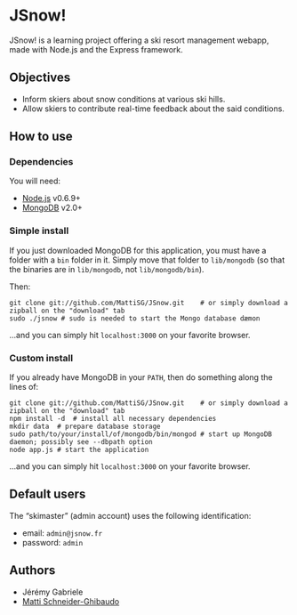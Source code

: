 JSnow!
======

JSnow! is a learning project offering a ski resort management webapp, made with Node.js and the Express framework.

Objectives
----------

- Inform skiers about snow conditions at various ski hills.
- Allow skiers to contribute real-time feedback about the said conditions.

How to use
----------

### Dependencies ###

You will need:

- [Node.js](http://nodejs.org) v0.6.9+
- [MongoDB](http://www.mongodb.org/downloads) v2.0+

### Simple install ###

If you just downloaded MongoDB for this application, you must have a folder with a `bin` folder in it. Simply move that folder to `lib/mongodb` (so that the binaries are in `lib/mongodb`, not `lib/mongodb/bin`).

Then:

    git clone git://github.com/MattiSG/JSnow.git	# or simply download a zipball on the "download" tab
    sudo ./jsnow # sudo is needed to start the Mongo database dæmon
    
…and you can simply hit `localhost:3000` on your favorite browser.

### Custom install ###

If you already have MongoDB in your `PATH`, then do something along the lines of:

    git clone git://github.com/MattiSG/JSnow.git	# or simply download a zipball on the "download" tab
    npm install -d	# install all necessary dependencies
    mkdir data	# prepare database storage
    sudo path/to/your/install/of/mongodb/bin/mongod	# start up MongoDB daemon; possibly see --dbpath option
    node app.js	# start the application

…and you can simply hit `localhost:3000` on your favorite browser.

Default users
-------------

The “skimaster” (admin account) uses the following identification:

- email: `admin@jsnow.fr`
- password: `admin`

Authors
-------

- Jérémy Gabriele
- [Matti Schneider-Ghibaudo](http://mattischneider.fr)
